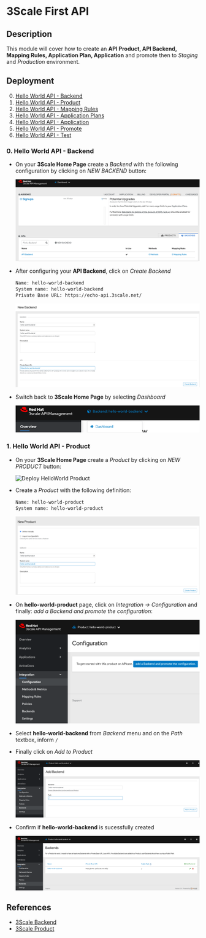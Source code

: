 # 3Scale First API

## Description

This module will cover how to create an **API Product, API Backend, Mapping Rules, Application Plan, Application** and promote then to *Staging* and *Production* environment.

## Deployment

0. [Hello World API - Backend](#deploy-helloworld-backend)
1. [Hello World API - Product](#deploy-helloworld-product)
2. [Hello World API - Mapping Rules](#deploy-helloworld-mappingrules)
3. [Hello World API - Application Plans](#deploy-helloworld-applicationplans)
4. [Hello World API - Application](#deploy-helloworld-application)
5. [Hello World API - Promote](#deploy-helloworld-promote)
6. [Hello World API - Test](#deploy-helloworld-test)

### 0. Hello World API - Backend <a name="deploy-helloworld-backend">

* On your **3Scale Home Page** create a *Backend* with the following configuration by clicking on *NEW BACKEND* button:

  ![Deploy HelloWorld Backend](images/3scale_first_api/backend/create-backend-helloworld.png)

* After configuring your **API Backend**, click on *Create Backend*

  ```
  Name: hello-world-backend
  System name: hello-world-backend
  Private Base URL: https://echo-api.3scale.net/
  ```

  ![Deploy HelloWorld Backend](images/3scale_first_api/backend/deploy-backend-helloworld.png)

* Switch back to **3Scale Home Page** by selecting *Dashboard*

  ![Deploy HelloWorld Backend](images/3scale_first_api/backend/dashboard-backend-helloworld.png)

### 1. Hello World API - Product <a name="deploy-helloworld-product">

* On your **3Scale Home Page** create a *Product* by clicking on *NEW PRODUCT* button:

  ![Deploy HelloWorld Product](images/deploy-helloworld-product/create-product-helloworld.png)

* Create a *Product* with the following definition:

  ```
  Name: hello-world-product
  System name: hello-world-product
  ```

  ![Deploy HelloWorld Product](images/3scale_first_api/product/deploy-product-helloworld.png)

* On **hello-world-product** page, click on *Integration -> Configuration* and finally: *add a Backend and promote the configuration*:

  ![Deploy HelloWorld Product](images/3scale_first_api/product/integrate-product-backend.png)

* Select **hello-world-backend** from *Backend* menu and on the *Path* textbox, inform `/`

* Finally click on *Add to Product*

  ![Deploy HelloWorld Product](images/3scale_first_api/product/addbackend-product.png)

* Confirm if **hello-world-backend** is sucessfully created

  ![Deploy HelloWorld Product](images/3scale_first_api/product/addbackend-validate-product.png)

## References

- [3Scale Backend](https://access.redhat.com/documentation/en-us/red_hat_3scale_api_management/2.9/html/glossary/threescale_glossary#backend)
- [3Scale Product](https://access.redhat.com/documentation/en-us/red_hat_3scale_api_management/2.9/html/glossary/threescale_glossary#product)
